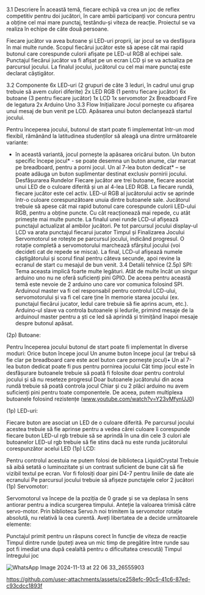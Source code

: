 3.1 Descriere
În această temă, fiecare echipă va crea un joc de reflex competitiv pentru doi jucători, în care ambii participanți vor concura pentru a obține cel mai mare punctaj, testându-și viteza de reacție. Proiectul se va realiza în echipe de câte două persoane.

Fiecare jucător va avea butoane și LED-uri proprii, iar jocul se va desfășura în mai multe runde. Scopul fiecărui jucător este să apese cât mai rapid butonul care corespunde culorii afișate pe LED-ul RGB al echipei sale. Punctajul fiecărui jucător va fi afișat pe un ecran LCD și se va actualiza pe parcursul jocului. La finalul jocului, jucătorul cu cel mai mare punctaj este declarat câștigător.

3.2 Componente
6x LED-uri (2 grupuri de câte 3 leduri, în cadrul unui grup trebuie să avem culori diferite)
2x LED RGB (1 pentru fiecare jucător)
6x butoane (3 pentru fiecare jucător)
1x LCD
1x servomotor
2x Breadboard
Fire de legatura
2x Arduino Uno
3.3 Flow
Inițializare
Jocul pornește cu afișarea unui mesaj de bun venit pe LCD. Apăsarea unui buton declanșează startul jocului.

Pentru începerea jocului, butonul de start poate fi implementat într-un mod flexibil, rămânând la latitudinea studenților să aleagă una dintre următoarele variante:

- în această variantă, jocul pornește la apăsarea oricărui buton.
Un buton specific începe jocul* - se poate desemna un buton anume, clar marcat pe breadboard, pentru a porni jocul.
Un al 7-lea buton dedicat* – se poate adăuga un buton suplimentar destinat exclusiv pornirii jocului.
Desfășurarea Rundelor
Fiecare jucător are trei butoane, fiecare asociat unui LED de o culoare diferită și un al 4-lea LED RGB.
La fiecare rundă, fiecare jucător este cel activ.
LED-ul RGB al jucătorului activ se aprinde într-o culoare corespunzătoare unuia dintre butoanele sale. Jucătorul trebuie să apese cât mai rapid butonul care corespunde culorii LED-ului RGB, pentru a obține puncte. Cu cât reacționează mai repede, cu atât primește mai multe puncte.
La finalul unei runde LCD-ul afișează punctajul actualizat al ambilor jucători.
Pe tot parcursul jocului display-ul LCD va arata punctajul fiecarui jucator
Timpul și Finalizarea Jocului
Servomotorul se rotește pe parcursul jocului, indicând progresul. O rotație completă a servomotorului marchează sfârșitul jocului (voi decideti cat de repede se misca).
La final, LCD-ul afișează numele câștigătorului și scorul final pentru câteva secunde, apoi revine la ecranul de start cu mesajul de bun venit.
3.4 Detalii tehnice
(2.5p) SPI: Tema aceasta implică foarte multe legături. Atât de multe încât un singur arduino uno nu ne oferă suficienți pini GPIO. De aceea pentru această temă este nevoie de 2 arduino uno care vor comunica folosind SPI. Arduinoul master va fi cel responsabil pentru controlul LCD-ului, servomotorului și va fi cel care ține în memorie starea jocului (ex. punctajul fiecărui jucator, ledul care trebuie să fie aprins acum, etc.). Arduino-ul slave va controla butoanele și ledurile, primind mesaje de la arduinoul master pentru a ști ce led să aprindă și trimițând înapoi mesaje despre butonul apăsat.

(2p) Butoane:

Pentru începerea jocului butonul de start poate fi implementat în diverse moduri:
Orice buton începe jocul
Un anume buton începe jocul (ar trebui să fie clar pe breadboard care este acel buton care pornește jocul)• Un al 7-lea buton dedicat poate fi pus pentru pornirea jocului
Cât timp jocul este în desfășurare butoanele trebuie să poată fi folosite doar pentru controlul jocului și să nu reseteze progresul
Doar butoanele jucătorului din acea rundă trebuie să poată controla jocul
Chiar și cu 2 plăci arduino nu avem suficienți pini pentru toate componentele. De aceea, putem
multiplexa butoanele folosind rezistențe (www.youtube.com/watch?v=Y23vMfynUJ0)

(1p) LED-uri:

Fiecare buton are asociat un LED de o culoare diferită. Pe parcursul jocului acestea trebuie să fie aprinse pentru a vedea cărei culoare îi corespunde fiecare buton
LED-ul rgb trebuie să se aprindă în una din cele 3 culori ale butoanelor
LED-ul rgb trebuie să fie stins dacă nu este runda jucătorului corespunzător acelui LED
(1p) LCD:

Pentru controlul acestuia ne putem folosi de biblioteca LiquidCrystal
Trebuie să aibă setată o luminozitate și un contrast suficient de bune cât să fie vizibil textul pe ecran.
Vor fi folosiți doar pini D4-7 pentru liniile de date ale ecranului
Pe parcursul jocului trebuie să afișeze punctajele celor 2 jucători
(1p) Servomotor:

Servomotorul va începe de la poziția de 0 grade și se va deplasa în sens antiorar pentru a indica scurgerea timpului.
Anteție la valoarea trimisă către servo-motor. Prin biblioteca Servo.h noi trimitem la servomotor rotație absolută, nu relativă la cea curentă.
Aveți libertatea de a decide următoarele elemente:

Punctajul primit pentru un răspuns corect în funcție de viteza de reacție
Timpul dintre runde (puteți avea un mic timp de pregătire între runde sau pot fi imediat una după cealaltă pentru o dificultatea crescută)
Timpul întregului joc

![WhatsApp Image 2024-11-13 at 22 06 33_26555903](https://github.com/user-attachments/assets/d36f10de-3157-4e7b-a8dc-b97b6c1da6f7)




https://github.com/user-attachments/assets/ce258efc-90c5-41c6-87ed-c93cdcc1893f

